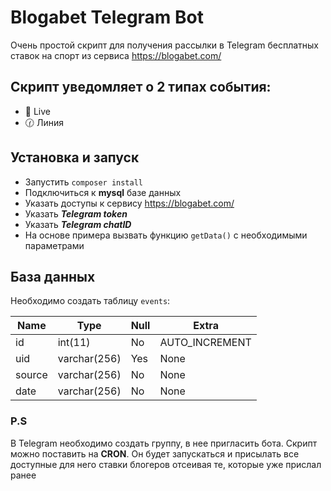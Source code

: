 # Blogabet Telegram Bot
Очень простой скрипт для получения рассылки в Telegram бесплатных ставок на спорт из сервиса https://blogabet.com/ 

## Скрипт уведомляет о 2 типах события:
- 🔴 Live
- 🕜 Линия

## Установка и запуск
- Запустить ```composer install```
- Подключиться к **mysql** базе данных
- Указать доступы к сервису https://blogabet.com/
- Указать ***Telegram token***
- Указать ***Telegram chatID***
- На основе примера вызвать функцию ```getData()``` c необходимыми параметрами


## База данных

Необходимо создать таблицу ```events```:

| Name   | Type         | Null | Extra          |
|--------|--------------|------|----------------|
| id     | int(11)      | No   | AUTO_INCREMENT |
| uid    | varchar(256) | Yes  | None           |
| source | varchar(256) | No   | None           |
| date   | varchar(256) | No   | None           |


### P.S 
В Telegram необходимо создать группу, в нее пригласить бота. Скрипт можно поставить на **CRON**. Он будет запускаться и присылать все доступные для него ставки блогеров отсеивая те, которые уже прислал ранее